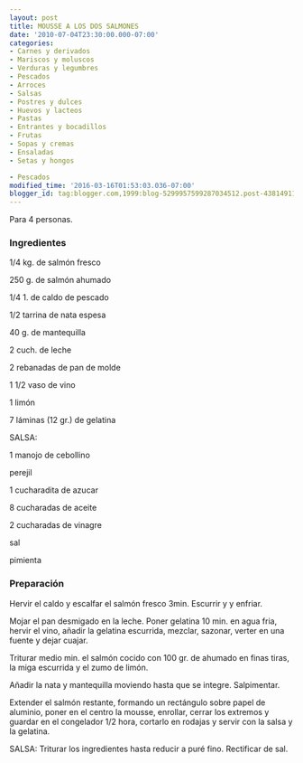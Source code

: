 ```yaml
---
layout: post
title: MOUSSE A LOS DOS SALMONES
date: '2010-07-04T23:30:00.000-07:00'
categories:
- Carnes y derivados
- Mariscos y moluscos
- Verduras y legumbres
- Pescados
- Arroces
- Salsas
- Postres y dulces
- Huevos y lacteos
- Pastas
- Entrantes y bocadillos
- Frutas
- Sopas y cremas
- Ensaladas
- Setas y hongos

- Pescados
modified_time: '2016-03-16T01:53:03.036-07:00'
blogger_id: tag:blogger.com,1999:blog-5299957599287034512.post-4381491103700829846
---
```


Para 4 personas.

<h3>Ingredientes</h3>

1/4 kg. de salmón fresco

250 g. de salmón ahumado

1/4 1. de caldo de pescado

1/2 tarrina de nata espesa

40 g. de mantequilla

2 cuch. de leche

2 rebanadas de pan de molde

1 1/2 vaso de vino

1 limón

7 láminas (12 gr.) de gelatina

SALSA:

1 manojo de cebollino

perejil

1 cucharadita de azucar

8 cucharadas de aceite

2 cucharadas de vinagre

sal

pimienta

<h3>Preparación</h3>

Hervir el caldo y escalfar el salmón fresco 3min. Escurrir y y enfriar.

Mojar el pan desmigado en la leche. Poner gelatina 10 min. en agua fria, hervir el vino, añadir la gelatina escurrida, mezclar, sazonar, verter en una fuente y dejar cuajar.

Triturar medio min. el salmón cocido con 100 gr. de ahumado en finas tiras, la miga escurrida y el zumo de limón.

Añadir la nata y mantequilla moviendo hasta que se integre. Salpimentar.

Extender el salmón restante, formando un rectángulo sobre papel de aluminio, poner en el centro la mousse, enrollar, cerrar los extremos y guardar en el congelador 1/2 hora, cortarlo en rodajas y servir con la salsa y la gelatina.

SALSA: Triturar los ingredientes hasta reducir a puré fino. Rectificar de sal.

